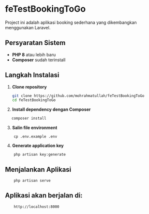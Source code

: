 # feTestBookingToGo

Project ini adalah aplikasi booking sederhana yang dikembangkan menggunakan Laravel.

## Persyaratan Sistem

- **PHP 8** atau lebih baru
- **Composer** sudah terinstall

## Langkah Instalasi

1. **Clone repository**

   ```bash
   git clone https://github.com/mohrahmatullah/feTestBookingToGo
   cd feTestBookingToGo
    ```
2. **Install dependency dengan Composer**
```bash
   composer install
```

3. **Salin file environment**
```
    cp .env.example .env
```

4. **Generate application key**
```
    php artisan key:generate
```

## Menjalankan Aplikasi

```
    php artisan serve
```

## Aplikasi akan berjalan di:

```
    http://localhost:8000
```
